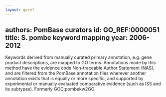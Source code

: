 ```yaml
---
layout: goref
--- 
```

authors: PomBase curators
id: GO_REF:0000051
title: S. pombe keyword mapping
year: 2006-2012
---

Keywords derived from manually curated primary annotation, e.g. gene product descriptions, are mapped to GO terms. Annotations made by this method have the evidence code Non-traceable Author Statement (NAS), and are filtered from the PomBase annotation files wherever another annotation exists that is equally or more specific, and supported by experimental or manually evaluated comparative evidence (such as ISS and its subtypes). Formerly GOC:pombekw2GO.
